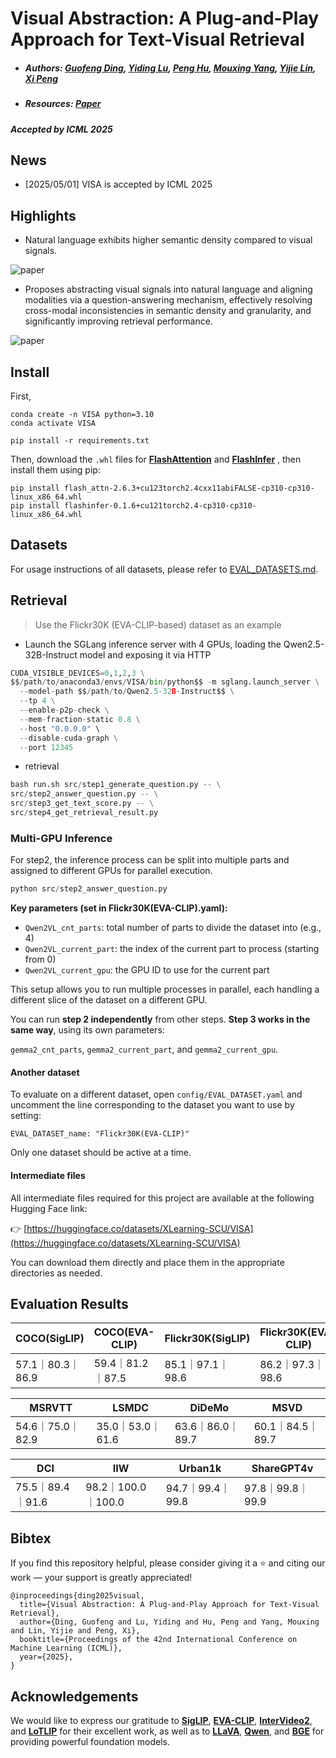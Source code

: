# Visual Abstraction: A Plug-and-Play Approach for Text-Visual Retrieval

- ##### **Authors:** [Guofeng Ding](https://scholar.google.com.hk/citations?user=oywAwDwAAAAJ&hl=zh-CN&oi=ao), [Yiding Lu](https://object907.github.io/), [Peng Hu](https://penghu-cs.github.io/), [Mouxing Yang](https://mouxingyang.github.io/), [Yijie Lin](https://lin-yijie.github.io/), [Xi Peng](https://pengxi.me/)<br>

- ##### **Resources**: [Paper](http://pengxi.me/wp-content/uploads/2025/05/2025ICML.pdf)

##### **Accepted by ICML 2025**

## News

- [2025/05/01] VISA is accepted by ICML 2025

## Highlights

- Natural language exhibits higher semantic density compared to visual signals.

![paper](VISA.png)

- Proposes abstracting visual signals into natural language and aligning modalities via a question-answering mechanism, effectively resolving cross-modal inconsistencies in semantic density and granularity, and significantly improving retrieval performance.

![paper](example.png)

## Install

First, 

```
conda create -n VISA python=3.10
conda activate VISA

pip install -r requirements.txt
```

Then, download the `.whl` files for [**FlashAttention**](https://github.com/Dao-AILab/flash-attention/releases/download/v2.6.3/flash_attn-2.6.3+cu123torch2.4cxx11abiFALSE-cp310-cp310-linux_x86_64.whl) and [**FlashInfer**](https://github.com/flashinfer-ai/flashinfer/releases/download/v0.1.6/flashinfer-0.1.6+cu121torch2.4-cp310-cp310-linux_x86_64.whl#sha256=d7605fbe3f14ef7f36e702f627c1f06e5a32495b5ebfe34313c3fb15f3e4eb06) , then install them using pip:

```
pip install flash_attn-2.6.3+cu123torch2.4cxx11abiFALSE-cp310-cp310-linux_x86_64.whl
pip install flashinfer-0.1.6+cu121torch2.4-cp310-cp310-linux_x86_64.whl
```

## Datasets

For usage instructions of all datasets, please refer to [EVAL_DATASETS.md](EVAL_DATASETS.md).

## Retrieval

> Use the Flickr30K (EVA-CLIP-based) dataset as an example

-  Launch the SGLang inference server with 4 GPUs, loading the Qwen2.5-32B-Instruct model and exposing it via HTTP

```python
CUDA_VISIBLE_DEVICES=0,1,2,3 \
$$/path/to/anaconda3/envs/VISA/bin/python$$ -m sglang.launch_server \
  --model-path $$/path/to/Qwen2.5-32B-Instruct$$ \
  --tp 4 \
  --enable-p2p-check \
  --mem-fraction-static 0.8 \
  --host "0.0.0.0" \
  --disable-cuda-graph \
  --port 12345
```

- retrieval

```python
bash run.sh src/step1_generate_question.py -- \
src/step2_answer_question.py -- \
src/step3_get_text_score.py -- \
src/step4_get_retrieval_result.py
```

### Multi-GPU Inference

For step2, the inference process can be split into multiple parts and assigned to different GPUs for parallel execution.

```python
python src/step2_answer_question.py
```

**Key parameters (set in Flickr30K(EVA-CLIP).yaml):**

- `Qwen2VL_cnt_parts`: total number of parts to divide the dataset into (e.g., 4)
- `Qwen2VL_current_part`: the index of the current part to process (starting from 0)
- `Qwen2VL_current_gpu`: the GPU ID to use for the current part

This setup allows you to run multiple processes in parallel, each handling a different slice of the dataset on a different GPU.

You can run **step 2 independently** from other steps. **Step 3 works in the same way**, using its own parameters:

`gemma2_cnt_parts`, `gemma2_current_part`, and `gemma2_current_gpu`.

#### Another dataset

To evaluate on a different dataset, open `config/EVAL_DATASET.yaml` and uncomment the line corresponding to the dataset you want to use by setting:

```
EVAL_DATASET_name: "Flickr30K(EVA-CLIP)"
```

Only one dataset should be active at a time.

#### Intermediate files

All intermediate files required for this project are available at the following Hugging Face link:

👉 [https://huggingface.co/datasets/XLearning-SCU/VISA](https://huggingface.co/datasets/XLearning-SCU/VISA)

You can download them directly and place them in the appropriate directories as needed.

## Evaluation Results

| COCO(SigLIP)     | COCO(EVA-CLIP)   | Flickr30K(SigLIP) | Flickr30K(EVA-CLIP) |
| ---------------- | ---------------- | ----------------- | ------------------- |
| 57.1｜80.3｜86.9 | 59.4｜81.2｜87.5 | 85.1｜97.1｜98.6  | 86.2｜97.3｜98.6    |

| MSRVTT           | LSMDC            | DiDeMo           | MSVD             |
| ---------------- | ---------------- | ---------------- | ---------------- |
| 54.6｜75.0｜82.9 | 35.0｜53.0｜61.6 | 63.6｜86.0｜89.7 | 60.1｜84.5｜89.7 |

| DCI              | IIW                | Urban1k          | ShareGPT4v       |
| ---------------- | ------------------ | ---------------- | ---------------- |
| 75.5｜89.4｜91.6 | 98.2｜100.0｜100.0 | 94.7｜99.4｜99.8 | 97.8｜99.8｜99.9 |

## Bibtex

If you find this repository helpful, please consider giving it a ⭐️ and citing our work — your support is greatly appreciated!

```
@inproceedings{ding2025visual,
  title={Visual Abstraction: A Plug-and-Play Approach for Text-Visual Retrieval},
  author={Ding, Guofeng and Lu, Yiding and Hu, Peng and Yang, Mouxing and Lin, Yijie and Peng, Xi},
  booktitle={Proceedings of the 42nd International Conference on Machine Learning (ICML)},
  year={2025},
}
```

## Acknowledgements

We would like to express our gratitude to [**SigLIP**](https://arxiv.org/abs/2303.15343), [**EVA-CLIP**](https://arxiv.org/abs/2402.04252), [**InterVideo2**](https://arxiv.org/abs/2403.15377), and [**LoTLIP**](https://arxiv.org/abs/2410.05249) for their excellent work, as well as to [**LLaVA**](https://huggingface.co/liuhaotian/llava-v1.6-34b), [**Qwen**](https://huggingface.co/Qwen/Qwen2-VL-7B-Instruct), and [**BGE**](https://huggingface.co/BAAI/bge-reranker-v2.5-gemma2-lightweight) for providing powerful foundation models.
